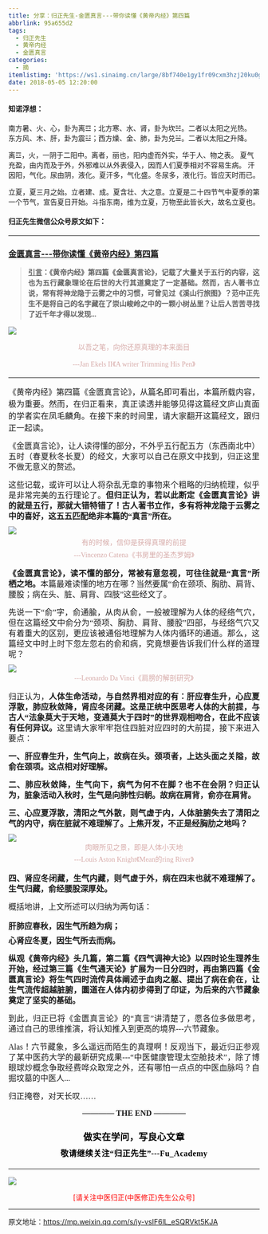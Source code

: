 ```yaml
---
title: 分享：归正先生-金匮真言---带你读懂《黄帝内经》第四篇
abbrlink: 95a655d2
tags:
  - 归正先生
  - 黄帝内经
  - 金匮真言
categories:
  - 摘
itemlistimg: 'https://ws1.sinaimg.cn/large/8bf740e1gy1fr09cxm3hzj20ku0gckip.jpg'
date: 2018-05-05 12:20:00
---
```


#### 知诺浮想：

南方暑、火、心，卦为离☲；北方寒、水、肾，卦为坎☵。二者以太阳之光热。
东方风、木、肝，卦为震☳；西方燥、金、肺，卦为兑☱。二者以太阳之升降。

离☲，火，一阴于二阳中。离者，丽也，阳内虚而外实，华于人、物之表。
夏气充盈，由内而及于外，外邪难以从外表侵入，因而人们夏季相对不容易生病。
汗因阳，气化。尿由阴，液化。夏汗多，气化盛。冬尿多，液化行。皆应天时而已。

立夏，夏三月之始。立者建、成。夏含壮、大之意。立夏是二十四节气中夏季的第一个节气，宣告夏日开始。斗指东南，维为立夏，万物至此皆长大，故名立夏也。  




#### 归正先生微信公众号原文如下：
---

###  [金匮真言---带你读懂《黄帝内经》第四篇](https://mp.weixin.qq.com/s/iy-vsIF6lL_eSQRVkt5KJA "跳转至原文")

<div class="rich_media_content ">
                    <blockquote style="white-space: normal;"><p style="margin-top: 10px;margin-bottom: 10px;text-align: justify;line-height: 1.5em;"><span style="font-family: 仿宋;"><span style="font-size: 14px;text-decoration: underline;"><strong>引言</strong></span></span><span style="font-family: 仿宋;"><span style="font-size: 14px;"><strong>：《黄帝内经》第四篇《金匮真言论》，记载了大量关于五行的内容，这也为五行藏象理论在后世的大行其道奠定了一定基础。然而，古人著书立说，常有将神龙隐于云雾之中的习惯，可曾见过《溪山行旅图》？范中正先生不是将自己的名字藏在了崇山峻岭之中的一颗小树丛里？让后人苦苦寻找了近千年才得以发现...</strong></span></span></p></blockquote><p style="margin-bottom: 5px;line-height: normal;"><img style="clear: both; display: block; margin:auto;" src="https://ws1.sinaimg.cn/large/8bf740e1gy1fr09afm4cfj20h00bxn97.jpg" data-type="jpeg" data-w="612" style=""  /></p><p style="margin-bottom: 5px;text-align: center;line-height: normal;"><span style="font-size: 14px;color: rgb(215, 171, 169);font-family: 仿宋;text-align: center;">以吾之笔，向你还原真理的本来面目</span></p><p style="margin-bottom: 5px;text-align: center;line-height: normal;"><span style="font-family: 仿宋;max-width: 100%;color: rgb(215, 171, 169);font-size: 14px;line-height: 22.4px;box-sizing: border-box !important;word-wrap: break-word !important;">---Jan Ekels II《A writer Trimming His Pen</span><span style="color: rgb(215, 171, 169);font-size: 14px;line-height: 22.4px;font-family: Arial, 宋体;">》</span></p><hr style="white-space: normal;"  /><p style="margin-top: 15px;text-align: justify;"><span style="font-family: 仿宋;font-size: 16px;text-align: justify;">《黄帝内经》第四篇《金匮真言论》，从篇名即可看出，本篇所载内容，极为重要。然而，在归正看来，真正读透并能够见得这篇经文庐山真面的学者实在凤毛麟角。在接下来的时间里，请大家翻开这篇经文，跟归正一起读。</span></p><p style="white-space: normal;text-align: justify;line-height: 1.5em;margin-top: 15px;margin-bottom: 15px;"><span style="font-family: 仿宋;font-size: 16px;">《金匮真言论》，让人读得懂的部分，不外乎五行配五方（东西南北中）五时（春夏秋冬长夏）的经文，大家可以自己在原文中找到，归正这里不做无意义的赘述。</span></p><p style="white-space: normal;text-align: justify;line-height: 1.5em;margin-top: 15px;margin-bottom: 5px;"><span style="font-family: 仿宋;font-size: 16px;">这些记载，或许可以让人将杂乱无章的事物来个粗略的归纳梳理，似乎是非常完美的五行理论了。</span><strong><span style="font-family: 仿宋;font-size: 16px;">但归正认为，</span><span style="font-family: 仿宋;font-size: 16px;">若以此断定《金匮真言论》讲的就是五行，那就大错特错了！古人著书立作，多有将神龙隐于云雾之中的喜好，这五五匹配绝非本篇的</span><span style="font-family: 仿宋;font-size: 16px;">“真言”所在。</span></strong></p><p style="white-space: normal;text-align: justify;line-height: 1.5em;margin-bottom: 5px;margin-top: 10px;"><img style="clear: both; display: block; margin:auto;" src="https://ws1.sinaimg.cn/large/8bf740e1gy1fr09at2vl2j20hw0b4wpc.jpg" data-type="jpeg" data-w="644"  /></p><p style="text-align: center;margin-top: 5px;margin-bottom: 5px;line-height: normal;"><span style="font-size: 14px;color: rgb(215, 171, 169);font-family: 仿宋;text-align: center;">有的时候，信仰是获得真理的前提</span></p><p style="text-align: center;margin-top: 5px;margin-bottom: 5px;line-height: normal;"><span style="font-family: 仿宋;max-width: 100%;color: rgb(215, 171, 169);font-size: 14px;line-height: 22.4px;box-sizing: border-box !important;word-wrap: break-word !important;">---Vincenzo Catena《书房里的圣杰罗姆</span><span style="color: rgb(215, 171, 169);font-size: 14px;line-height: 22.4px;font-family: Arial, 宋体;">》</span></p><p style="white-space: normal;text-align: justify;line-height: 1.5em;margin-top: 15px;margin-bottom: 15px;"><strong><span style="font-family: 仿宋;font-size: 16px;">《金匮真言论》，读不懂的部分，常被有意忽视，可往往就是</span><span style="font-family: 仿宋;font-size: 16px;">“真言”所栖之地。</span></strong><span style="font-family: 仿宋;font-size: 16px;">本篇最难读懂的地方在哪？当然要属</span><span style="font-family: 仿宋;font-size: 16px;">“俞在颈项、胸肋、肩背、腰股；病在头、脏、肩背、四肢”这些经文了。</span></p><p style="white-space: normal;text-align: justify;line-height: 1.5em;margin-top: 15px;margin-bottom: 10px;"><span style="font-family: 仿宋;font-size: 16px;">先说一下“俞”字，俞通腧，从肉从俞，一般被理解为人体的经络气穴，但在这篇经文中俞分为“颈项、胸肋、肩背、腰股”四部，与经络气穴又有着重大的区别，</span><span style="font-family: 仿宋;font-size: 16px;">更应该被通俗地理解为人体内循环的通道。</span><span style="font-family: 仿宋;font-size: 16px;">那么，这篇经文中时上时下忽左忽右的俞和病，究竟想要告诉我们什么样的道理呢？</span></p><p style="white-space: normal;text-align: center;line-height: 1.5em;margin-bottom: 15px;margin-top: 10px;"><img style="clear: both; display: block; margin:auto;" src="https://ws1.sinaimg.cn/large/8bf740e1gy1fr09c0cwlnj20ku0coh24.jpg" data-type="jpeg" data-w="750"  /><span style="text-align: center;font-family: 仿宋;max-width: 100%;color: rgb(215, 171, 169);font-size: 14px;line-height: 22.4px;box-sizing: border-box !important;word-wrap: break-word !important;">---Leonardo Da Vinci《肩膀的解剖研究</span><span style="text-align: center;color: rgb(215, 171, 169);font-size: 14px;line-height: 22.4px;font-family: Arial, 宋体;">》</span></p><p style="white-space: normal;text-align: justify;line-height: 1.5em;margin-top: 15px;margin-bottom: 15px;"><span style="font-family: 仿宋;font-size: 16px;">归正认为，</span><strong><span style="font-family: 仿宋;font-size: 16px;">人体生命活动，与自然界相对应的有：</span><span style="font-family: 仿宋;font-size: 16px;">肝应春生升，心应夏浮散，肺应秋敛降，肾应冬闭藏</span><span style="font-family: 仿宋;font-size: 16px;">。这是正统中医思考人体的大前提，与古人</span><span style="font-family: 仿宋;font-size: 16px;">“法象莫大于天地，变通莫大于四时”的世界观相吻合，</span><span style="font-family: 仿宋;font-size: 16px;">在此不应该有任何异议</span><span style="font-family: 仿宋;font-size: 16px;">。</span></strong><span style="font-family: 仿宋;font-size: 16px;">这里请大家牢牢抱住四脏对应四时的大前提，接下来进入要点：</span></p><p style="white-space: normal;text-align: justify;line-height: 1.5em;margin-top: 15px;margin-bottom: 15px;"><strong><span style="font-family: 仿宋;font-size: 16px;">一、肝应春生升，生气向上，故病在头。颈项者，上达头面之关隘，故俞在颈项。这点相对好理解。</span></strong></p><p style="white-space: normal;text-align: justify;line-height: 1.5em;margin-top: 15px;margin-bottom: 15px;"><strong><span style="font-family: 仿宋;font-size: 16px;">二、肺应秋敛降，生气向下，病气为何不在脚？也不在会阴？归正认为，</span><span style="font-family: 仿宋;font-size: 16px;">脏象活动入秋时，生气是向肺性归朝</span><span style="font-family: 仿宋;font-size: 16px;">。故病在肩背，俞亦在肩背。</span></strong></p><p style="white-space: normal;text-align: justify;line-height: 1.5em;margin-top: 15px;margin-bottom: 10px;"><strong><span style="font-family: 仿宋;font-size: 16px;">三、心应夏浮散，</span><span style="font-family: 仿宋;font-size: 16px;">清阳之气外散，则气虚于内，人体脏腑失去了清阳之气的内守，病在脏就不难理解了</span><span style="font-family: 仿宋;font-size: 16px;">。上焦开发，不正是经胸肋之地吗？</span></strong></p><p style="white-space: normal;text-align: center;margin-top: 5px;margin-bottom: 5px;line-height: normal;"><img style="clear: both; display: block; margin:auto;" src="https://ws1.sinaimg.cn/large/8bf740e1gy1fr09cxm3hzj20ku0gckip.jpg" data-type="jpeg" data-w="750" style="text-align: center;"  /><span style="text-align: center;color: rgb(215, 171, 169);font-family: 仿宋;font-size: 14px;">肉眼所见之景，即是人体小天地</span></p><p style="white-space: normal;text-align: center;margin-top: 5px;margin-bottom: 5px;line-height: normal;"><span style="font-family: 仿宋;max-width: 100%;color: rgb(215, 171, 169);font-size: 14px;line-height: 22.4px;box-sizing: border-box !important;word-wrap: break-word !important;">---Louis Aston Knight《Mean的ring River</span><span style="color: rgb(215, 171, 169);font-family: Arial, 宋体;font-size: 14px;">》</span></p><p style="white-space: normal;text-align: justify;line-height: 1.5em;margin-top: 15px;margin-bottom: 15px;"><strong><span style="font-family: 仿宋;font-size: 16px;">四、肾应冬闭藏，</span><span style="font-family: 仿宋;font-size: 16px;">生气内藏，则气虚于外，病在四末也就不难理解了。</span><span style="font-family: 仿宋;font-size: 16px;">生气归藏，俞经腰股深厚处。</span></strong></p><p style="white-space: normal;text-align: justify;line-height: 1.5em;margin-top: 15px;margin-bottom: 15px;"><span style="font-family: 仿宋;font-size: 16px;">概括地讲，上文所述可以归纳为两句话：</span></p><p style="white-space: normal;text-align: justify;margin-top: 15px;margin-bottom: 5px;line-height: normal;"><strong><span style="font-family: 仿宋;font-size: 16px;">肝肺应春秋，因生气所趋为病；</span></strong></p><p style="white-space: normal;text-align: justify;margin-bottom: 15px;margin-top: 5px;line-height: normal;"><strong><span style="font-family: 仿宋;font-size: 16px;">心肾应冬夏，因生气所去而病。</span></strong></p><p style="white-space: normal;text-align: justify;line-height: 1.5em;margin-top: 15px;margin-bottom: 15px;"><strong><span style="font-family: 仿宋;font-size: 16px;">纵观《黄帝内经》头几篇，第二篇《四气调神大论》以四时论生理养生开始，经过第三篇《生气通天论》扩展为一日分四时，再由第四篇《金匮真言论》将生气四时流传具体阐述于血肉之躯、提出了病在俞在，</span><span style="font-family: 仿宋;font-size: 16px;">让生气流传超越脏腑，圜道在人体内初步得到了印证，为后来的六节藏象奠定了坚实的基础。</span></strong></p><p style="white-space: normal;text-align: justify;line-height: 1.5em;margin-top: 15px;margin-bottom: 15px;"><span style="font-family: 仿宋;font-size: 16px;">到此，归正已将《金匮真言论》的</span><span style="font-family: 仿宋;font-size: 16px;">“真言”讲清楚了，愿各位多做思考，通过自己的思维推演，将认知推入到更高的境界---六节藏象。</span></p><p style="white-space: normal;text-align: justify;line-height: 1.5em;margin-top: 15px;margin-bottom: 15px;"><span style="font-family: 仿宋;font-size: 16px;">Alas！六节藏象，多么遥远而陌生的真理啊！反观当下，最近归正参观了某中医药大学的最新研究成果---“中医健康管理太空舱技术”，除了博眼球炒概念争取经费哗众取宠之外，还有哪怕一点点的中医血脉吗？自掘坟墓的中医人...</span></p><p style="white-space: normal;text-align: justify;line-height: 1.5em;margin-top: 15px;margin-bottom: 15px;"><span style="font-family: 仿宋;font-size: 16px;">归正掩卷，对天长叹</span><span style="font-family: 仿宋;font-size: 16px;">……</span></p><p style="margin-top: 15px;margin-bottom: 15px;white-space: normal;text-align: justify;line-height: 1.5em;"><span style="font-family: 仿宋;font-size: 16px;"></span></p><p style="margin-top: 15px;margin-bottom: 15px;white-space: normal;text-align: center;"><span style="font-family: 仿宋;font-size: 16px;"><strong style="text-align: justify;">———— THE&nbsp;END ————</strong></span></p><p style="margin-top: 15px;margin-bottom: 15px;white-space: normal;text-align: justify;"><span style="font-family: 仿宋;font-size: 16px;"></span></p><p style="margin-top: 25px;margin-bottom: 5px;font-size: 16px;white-space: normal;max-width: 100%;min-height: 1em;color: rgb(62, 62, 62);text-align: center;line-height: 1.75em;box-sizing: border-box !important;word-wrap: break-word !important;"><strong><span style="font-size: 18px;color: rgb(0, 0, 0);max-width: 100%;font-family: 仿宋;letter-spacing: 0.5px;box-sizing: border-box !important;word-wrap: break-word !important;">做实在学问，写良心文章</span></strong></p><p style="margin-top: 5px;margin-bottom: 15px;font-size: 16px;white-space: normal;max-width: 100%;min-height: 1em;color: rgb(62, 62, 62);line-height: 1.75em;text-align: center;box-sizing: border-box !important;word-wrap: break-word !important;"><strong><span style="color: rgb(0, 0, 0);max-width: 100%;font-family: 仿宋;letter-spacing: 0.5px;box-sizing: border-box !important;word-wrap: break-word !important;">敬请继续关注“归正先生”---Fu_Academy</span></strong></p><hr style="font-size: 16px;white-space: normal;max-width: 100%;color: rgb(62, 62, 62);box-sizing: border-box !important;word-wrap: break-word !important;"  />
					<img style="clear: both; display: block; margin:auto;" src="https://ws1.sinaimg.cn/mw690/8bf740e1gy1fgqt1hfuomj20hs0bzmyp.jpg" /><p style="text-align: center; color: red">[请关注中医归正(中医修正)先生公众号]</p><hr />
                </div>



原文地址：https://mp.weixin.qq.com/s/iy-vsIF6lL_eSQRVkt5KJA
